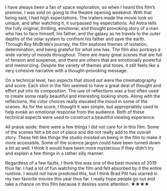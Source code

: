 I have always been a fan of space exploration, so when I heard this film’s premise, I was sold on going to the theatre opening weekend. With that being said, I had high expectations. The trailers made the movie look so unique, and after watching it, it surpassed my expectations. Ad Astra tells the fully original, thrilling, emotional, and thought provoking story of a man who has to face himself, his father, and the galaxy as he travels to the outer depths of the solar system to confront his father and save the earth. Through Roy McBride’s journey, the film explores themes of isolation, determination, and being grateful for what one has. The film also portrays a wide variety of moods throughout. There are many great scenes that are full of tension and suspense, and there are others that are emotionally powerful and memorizing. Despite the variety of themes and tones, it still feels like a very cohesive narrative with a thought-provoking message. 

On a technical level, two aspects that stood out were the cinematography and score. Each shot in the film seemed to have a great deal of thought and effort put into its composition. The use of reflections was a tool often used to create some really beautiful and interesting looking shots. Along with the reflections, the color choices really elevated the mood in some of the scenes. As for the score, I thought it was simple, but appropriately used to help evoke an emotional response from the audience. Both of these technical aspects were used to construct a beautiful viewing experience.

All praise aside, there were a few things I did not care for in this film. Some of the scenes felt a bit out of place and did not really add to the overall story. These felt like things the studio insisted on being in the film to make it more accessible. Some of the science jargon could have been turned down a bit as well. I think it would have been more mysterious if they didn’t try and explain a few things in a rather silly manner. 

Regardless of a few faults, I think this was one of the best movies of 2019 thus far. I had a lot of fun watching the film and felt absorbed by it the entire runtime. I would not have predicted this, but I think Brad Pitt has starred in my two favorite movies this year thus far. I really hope people go out and take a chance on this film because it desires some attention. ★★★★
